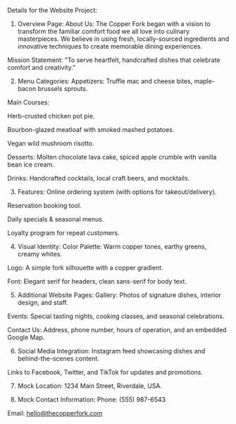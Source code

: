 Details for the Website Project:
1. Overview Page:
About Us:
The Copper Fork began with a vision to transform the familiar comfort food we all love into culinary masterpieces. We believe in using fresh, locally-sourced ingredients and innovative techniques to create memorable dining experiences.

Mission Statement:
"To serve heartfelt, handcrafted dishes that celebrate comfort and creativity."

2. Menu Categories:
Appetizers: Truffle mac and cheese bites, maple-bacon brussels sprouts.

Main Courses:

Herb-crusted chicken pot pie.

Bourbon-glazed meatloaf with smoked mashed potatoes.

Vegan wild mushroom risotto.

Desserts: Molten chocolate lava cake, spiced apple crumble with vanilla bean ice cream.

Drinks: Handcrafted cocktails, local craft beers, and mocktails.

3. Features:
Online ordering system (with options for takeout/delivery).

Reservation booking tool.

Daily specials & seasonal menus.

Loyalty program for repeat customers.

4. Visual Identity:
Color Palette: Warm copper tones, earthy greens, creamy whites.

Logo: A simple fork silhouette with a copper gradient.

Font: Elegant serif for headers, clean sans-serif for body text.

5. Additional Website Pages:
Gallery: Photos of signature dishes, interior design, and staff.

Events: Special tasting nights, cooking classes, and seasonal celebrations.

Contact Us: Address, phone number, hours of operation, and an embedded Google Map.

6. Social Media Integration:
Instagram feed showcasing dishes and behind-the-scenes content.

Links to Facebook, Twitter, and TikTok for updates and promotions.

7. Mock Location:
1234 Main Street, Riverdale, USA.

8. Mock Contact Information:
Phone: (555) 987-6543

Email: hello@thecopperfork.com


